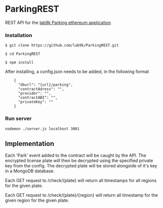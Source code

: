 # ParkingREST
REST API for the [lab9k Parking ethereum application](https://github.com/lab9k/Parking)

### Installation

    $ git clone https://github.com/lab9k/ParkingREST.git

    $ cd ParkingREST

    $ npm install
    
After installing, a config.json needs to be added, in the following format

        {
          "dburl": "{url}/parking",
          "contractAdress": "",
          "provider": "",
          "contractABI": "",
          "privateKey": ""
        }

### Run server

    nodemon ./server.js localhost 3001
    
## Implementation

Each 'Park' event added to the contract will be caught by the API. The encrypted license plate will then be 
decrypted using the specified private key from the config. The decrypted plate will be stored alongside of it's key
in a MongoDB database.

Each GET request to /check/{plate} will return all timestamps for all regions for the given plate.

Each GET request to /check/{plate}/{region} will return all timestamp for the given region for the given plate.